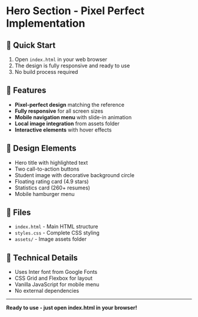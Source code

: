 # Hero Section - Pixel Perfect Implementation

## 🚀 Quick Start

1. Open `index.html` in your web browser
2. The design is fully responsive and ready to use
3. No build process required

## 📱 Features

- **Pixel-perfect design** matching the reference
- **Fully responsive** for all screen sizes
- **Mobile navigation menu** with slide-in animation
- **Local image integration** from assets folder
- **Interactive elements** with hover effects

## 🎨 Design Elements

- Hero title with highlighted text
- Two call-to-action buttons
- Student image with decorative background circle
- Floating rating card (4.9 stars)
- Statistics card (260+ resumes)
- Mobile hamburger menu

## 📂 Files

- `index.html` - Main HTML structure
- `styles.css` - Complete CSS styling
- `assets/` - Image assets folder

## 🔧 Technical Details

- Uses Inter font from Google Fonts
- CSS Grid and Flexbox for layout
- Vanilla JavaScript for mobile menu
- No external dependencies

---

**Ready to use - just open index.html in your browser!**

